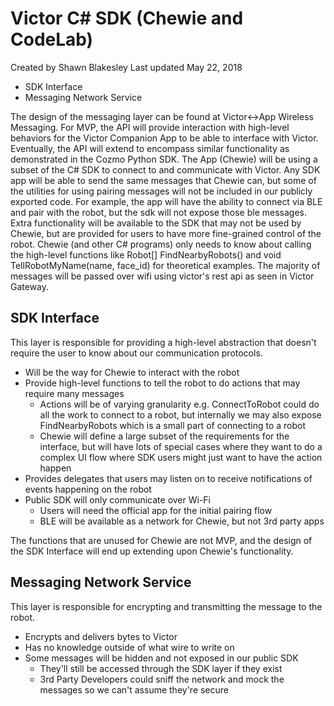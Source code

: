 # Victor C# SDK (Chewie and CodeLab)

Created by Shawn Blakesley Last updated May 22, 2018

* SDK Interface
* Messaging Network Service

The design of the messaging layer can be found at Victor<->App Wireless Messaging.  For MVP, the API will provide interaction with high-level behaviors for the Victor Companion App to be able to interface with Victor.  Eventually, the API will extend to encompass similar functionality as demonstrated in the Cozmo Python SDK. The App (Chewie) will be using a subset of the C# SDK to connect to and communicate with Victor.  Any SDK app will be able to send the same messages that Chewie can, but some of the utilities for using pairing messages will not be included in our publicly exported code. For example, the app will have the ability to connect via BLE and pair with the robot, but the sdk will not expose those ble messages. Extra functionality will be available to the SDK that may not be used by Chewie, but are provided for users to have more fine-grained control of the robot.  Chewie (and other C# programs) only needs to know about calling the high-level functions like Robot[] FindNearbyRobots() and void TellRobotMyName(name, face_id) for theoretical examples.  The majority of messages will be passed over wifi using victor's rest api as seen in Victor Gateway.

## SDK Interface
This layer is responsible for providing a high-level abstraction that doesn't require the user to know about our communication protocols.

* Will be the way for Chewie to interact with the robot
* Provide high-level functions to tell the robot to do actions that may require many messages
    * Actions will be of varying granularity e.g. ConnectToRobot could do all the work to connect to a robot, but internally we may also expose FindNearbyRobots which is a small part of connecting to a robot
    * Chewie will define a large subset of the requirements for the interface, but will have lots of special cases where they want to do a complex UI flow where SDK users might just want to have the action happen 
* Provides delegates that users may listen on to receive notifications of events happening on the robot
* Public SDK will only communicate over Wi-Fi
    * Users will need the official app for the initial pairing flow
    * BLE will be available as a network for Chewie, but not 3rd party apps

The functions that are unused for Chewie are not MVP, and the design of the SDK Interface will end up extending upon Chewie's functionality.

## Messaging Network Service
This layer is responsible for encrypting and transmitting the message to the robot.

* Encrypts and delivers bytes to Victor
* Has no knowledge outside of what wire to write on
* Some messages will be hidden and not exposed in our public SDK
    * They'll still be accessed through the SDK layer if they exist
    * 3rd Party Developers could sniff the network and mock the messages so we can't assume they're secure